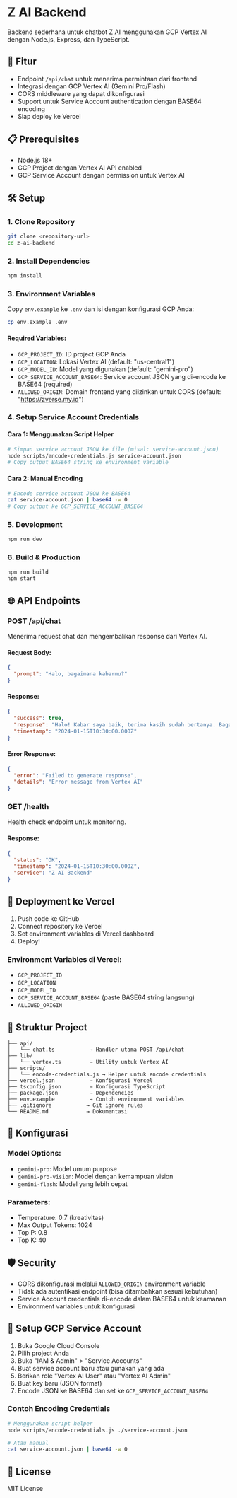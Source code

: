 # Z AI Backend

Backend sederhana untuk chatbot Z AI menggunakan GCP Vertex AI dengan Node.js, Express, dan TypeScript.

## 🚀 Fitur

- Endpoint `/api/chat` untuk menerima permintaan dari frontend
- Integrasi dengan GCP Vertex AI (Gemini Pro/Flash)
- CORS middleware yang dapat dikonfigurasi
- Support untuk Service Account authentication dengan BASE64 encoding
- Siap deploy ke Vercel

## 📋 Prerequisites

- Node.js 18+ 
- GCP Project dengan Vertex AI API enabled
- GCP Service Account dengan permission untuk Vertex AI

## 🛠️ Setup

### 1. Clone Repository
```bash
git clone <repository-url>
cd z-ai-backend
```

### 2. Install Dependencies
```bash
npm install
```

### 3. Environment Variables

Copy `env.example` ke `.env` dan isi dengan konfigurasi GCP Anda:

```bash
cp env.example .env
```

#### Required Variables:
- `GCP_PROJECT_ID`: ID project GCP Anda
- `GCP_LOCATION`: Lokasi Vertex AI (default: "us-central1")
- `GCP_MODEL_ID`: Model yang digunakan (default: "gemini-pro")
- `GCP_SERVICE_ACCOUNT_BASE64`: Service account JSON yang di-encode ke BASE64 (required)
- `ALLOWED_ORIGIN`: Domain frontend yang diizinkan untuk CORS (default: "https://zverse.my.id")

### 4. Setup Service Account Credentials

#### Cara 1: Menggunakan Script Helper
```bash
# Simpan service account JSON ke file (misal: service-account.json)
node scripts/encode-credentials.js service-account.json
# Copy output BASE64 string ke environment variable
```

#### Cara 2: Manual Encoding
```bash
# Encode service account JSON ke BASE64
cat service-account.json | base64 -w 0
# Copy output ke GCP_SERVICE_ACCOUNT_BASE64
```

### 5. Development
```bash
npm run dev
```

### 6. Build & Production
```bash
npm run build
npm start
```

## 🌐 API Endpoints

### POST /api/chat

Menerima request chat dan mengembalikan response dari Vertex AI.

#### Request Body:
```json
{
  "prompt": "Halo, bagaimana kabarmu?"
}
```

#### Response:
```json
{
  "success": true,
  "response": "Halo! Kabar saya baik, terima kasih sudah bertanya. Bagaimana dengan kabar Anda?",
  "timestamp": "2024-01-15T10:30:00.000Z"
}
```

#### Error Response:
```json
{
  "error": "Failed to generate response",
  "details": "Error message from Vertex AI"
}
```

### GET /health

Health check endpoint untuk monitoring.

#### Response:
```json
{
  "status": "OK",
  "timestamp": "2024-01-15T10:30:00.000Z",
  "service": "Z AI Backend"
}
```

## 🚀 Deployment ke Vercel

1. Push code ke GitHub
2. Connect repository ke Vercel
3. Set environment variables di Vercel dashboard
4. Deploy!

### Environment Variables di Vercel:
- `GCP_PROJECT_ID`
- `GCP_LOCATION` 
- `GCP_MODEL_ID`
- `GCP_SERVICE_ACCOUNT_BASE64` (paste BASE64 string langsung)
- `ALLOWED_ORIGIN`

## 📁 Struktur Project

```
├── api/
│   └── chat.ts           → Handler utama POST /api/chat
├── lib/
│   └── vertex.ts         → Utility untuk Vertex AI
├── scripts/
│   └── encode-credentials.js → Helper untuk encode credentials
├── vercel.json           → Konfigurasi Vercel
├── tsconfig.json         → Konfigurasi TypeScript
├── package.json          → Dependencies
├── env.example           → Contoh environment variables
├── .gitignore           → Git ignore rules
└── README.md            → Dokumentasi
```

## 🔧 Konfigurasi

### Model Options:
- `gemini-pro`: Model umum purpose
- `gemini-pro-vision`: Model dengan kemampuan vision
- `gemini-flash`: Model yang lebih cepat

### Parameters:
- Temperature: 0.7 (kreativitas)
- Max Output Tokens: 1024
- Top P: 0.8
- Top K: 40

## 🛡️ Security

- CORS dikonfigurasi melalui `ALLOWED_ORIGIN` environment variable
- Tidak ada autentikasi endpoint (bisa ditambahkan sesuai kebutuhan)
- Service Account credentials di-encode dalam BASE64 untuk keamanan
- Environment variables untuk konfigurasi

## 🔑 Setup GCP Service Account

1. Buka Google Cloud Console
2. Pilih project Anda
3. Buka "IAM & Admin" > "Service Accounts"
4. Buat service account baru atau gunakan yang ada
5. Berikan role "Vertex AI User" atau "Vertex AI Admin"
6. Buat key baru (JSON format)
7. Encode JSON ke BASE64 dan set ke `GCP_SERVICE_ACCOUNT_BASE64`

### Contoh Encoding Credentials

```bash
# Menggunakan script helper
node scripts/encode-credentials.js ./service-account.json

# Atau manual
cat service-account.json | base64 -w 0
```

## 📝 License

MIT License 